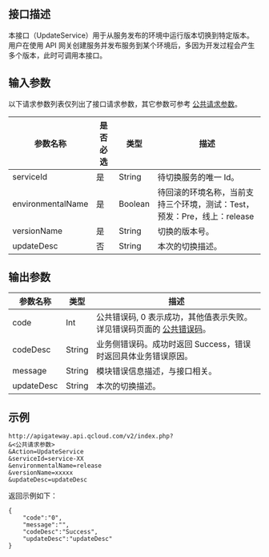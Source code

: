 ## 接口描述

本接口（UpdateService）用于从服务发布的环境中运行版本切换到特定版本。用户在使用 API 网关创建服务并发布服务到某个环境后，多因为开发过程会产生多个版本，此时可调用本接口。

## 输入参数

以下请求参数列表仅列出了接口请求参数，其它参数可参考 [公共请求参数](/document/api/213/6976)。

| 参数名称              | 是否必选 | 类型      | 描述                                       |
| ----------------- | ---- | ------- | ---------------------------------------- |
| serviceId         | 是    | String  | 待切换服务的唯一 Id。                              |
| environmentalName | 是    | Boolean | 待回滚的环境名称，当前支持三个环境，测试：Test，预发：Pre，线上：release |
| versionName       | 是    | String  | 切换的版本号。                                  |
| updateDesc        | 否    | String  | 本次的切换描述。                                 |

## 输出参数
| 参数名称       | 类型     | 描述                                       |
| ---------- | ------ | ---------------------------------------- |
| code       | Int    | 公共错误码, 0 表示成功，其他值表示失败。详见错误码页面的 <a href="/document/api/377/4173" title="公共错误码">公共错误码</a>。 |
| codeDesc   | String | 业务侧错误码。成功时返回 Success，错误时返回具体业务错误原因。       |
| message    | String | 模块错误信息描述，与接口相关。                          |
| updateDesc | String | 本次的切换描述。                                 |

## 示例 
```
http://apigateway.api.qcloud.com/v2/index.php?
&<公共请求参数>
&Action=UpdateService
&serviceId=service-XX
&environmentalName=release
&versionName=xxxxx
&updateDesc=updateDesc
```
返回示例如下：
```
{
    "code":"0",
    "message":"",
    "codeDesc":"Success",    
	"updateDesc":"updateDesc"
}
```




